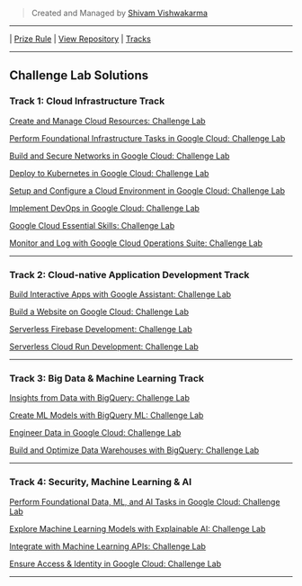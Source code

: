 
<head>
     
<script async src="https://pagead2.googlesyndication.com/pagead/js/adsbygoogle.js?client=ca-pub-6518075863441019" crossorigin="anonymous"></script>
     
</head>

> Created and Managed by [Shivam Vishwakarma](https://www.github.com/svshiva) 

---

|   [Prize Rule](prize_rule.md) | [View Repository](https://github.com/svshiva/GCR-Facilitator-Program) | [Tracks](tracks.md)

---
## Challenge Lab Solutions


### Track 1: Cloud Infrastructure Track

[Create and Manage Cloud Resources: Challenge Lab](track1/CreateAndManageCloudResources.md)

[Perform Foundational Infrastructure Tasks in Google Cloud: Challenge Lab](track1/PerformFoundationalInfrastructureTasksInGoogleCloud.md)


[Build and Secure Networks in Google Cloud: Challenge Lab](track1/BuildAndSecureNetworksInGoogleCloud.md)

[Deploy to Kubernetes in Google Cloud: Challenge Lab](track1/DeployToKubernetesInGoogleCloud.md)

[Setup and Configure a Cloud Environment in Google Cloud: Challenge Lab](track1/SetupAndConfigureACloudEnvironmentInGoogleCloud.md)

[Implement DevOps in Google Cloud: Challenge Lab](track1/ImplementDevOpsInGoogleCloud.md)

[Google Cloud Essential Skills: Challenge Lab](track1/GoogleCloudEssentialSkills.md)

[Monitor and Log with Google Cloud Operations Suite: Challenge Lab](track1/MonitorAndLogWithGoogleCloudOperationsSuite.md)


---

### Track 2: Cloud-native Application Development Track

[Build Interactive Apps with Google Assistant: Challenge Lab]()

[Build a Website on Google Cloud: Challenge Lab]()

[Serverless Firebase Development: Challenge Lab]()

[Serverless Cloud Run Development: Challenge Lab]()

---

### Track 3: Big Data & Machine Learning Track

[Insights from Data with BigQuery: Challenge Lab]()

[Create ML Models with BigQuery ML: Challenge Lab]()

[Engineer Data in Google Cloud: Challenge Lab]()

[Build and Optimize Data Warehouses with BigQuery: Challenge Lab]()

---

### Track 4: Security, Machine Learning & AI

[Perform Foundational Data, ML, and AI Tasks in Google Cloud: Challenge Lab]()

[Explore Machine Learning Models with Explainable AI: Challenge Lab]()

[Integrate with Machine Learning APIs: Challenge Lab]()

[Ensure Access & Identity in Google Cloud: Challenge Lab]()

---
